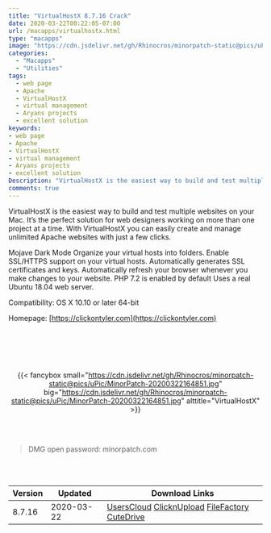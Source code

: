 ```yaml
---
title: "VirtualHostX 8.7.16 Crack"
date: 2020-03-22T00:22:05-07:00
url: /macapps/virtualhostx.html
type: "macapps"
image: "https://cdn.jsdelivr.net/gh/Rhinocros/minorpatch-static@pics/uPic/1tGk7E.png"
categories:
  - "Macapps"
  - "Utilities"
tags:
  - web page
  - Apache
  - VirtualHostX
  - virtual management
  - Aryans projects
  - excellent solution
keywords:
- web page
- Apache
- VirtualHostX
- virtual management
- Aryans projects
- excellent solution
Description: "VirtualHostX is the easiest way to build and test multiple websites on your Mac. It’s the perfect solution for web designers working on more than one project at a time"
comments: true
---
```


VirtualHostX is the easiest way to build and test multiple websites on your Mac. It’s the perfect solution for web designers working on more than one project at a time. With VirtualHostX you can easily create and manage unlimited Apache websites with just a few clicks.

Mojave Dark Mode Organize your virtual hosts into folders. Enable SSL/HTTPS support on your virtual hosts. Automatically generates SSL certificates and keys. Automatically refresh your browser whenever you make changes to your website. PHP 7.2 is enabled by default Uses a real Ubuntu 18.04 web server.



Compatibility: OS X 10.10 or later 64-bit

Homepage: [https://clickontyler.com](https://clickontyler.com)

<br/>
<br/>
<script async src="https://pagead2.googlesyndication.com/pagead/js/adsbygoogle.js"></script>
<ins class="adsbygoogle"
     style="display:block; text-align:center;"
     data-ad-layout="in-article"
     data-ad-format="fluid"
     data-ad-client="ca-pub-8746275014476192"
     data-ad-slot="5144997159"></ins>
<script>
     (adsbygoogle = window.adsbygoogle || []).push({});
</script>
<br/>
<br/>


<center>

{{< fancybox small="https://cdn.jsdelivr.net/gh/Rhinocros/minorpatch-static@pics/uPic/MinorPatch-20200322164851.jpg" big="https://cdn.jsdelivr.net/gh/Rhinocros/minorpatch-static@pics/uPic/MinorPatch-20200322164851.jpg" alttitle="VirtualHostX" >}}

</center>

<br/>
<br/>


> DMG open password: minorpatch.com

<br/>

<br/>
<div id="history_version" class="history_version">

| Version | Updated | Download Links |
| ---- | ---- | ---- |
| 8.7.16 | 2020-03-22 | [UsersCloud](https://ouo.io/gWTk7T)   [ClicknUpload](https://ouo.io/nPDw9D)   [FileFactory](https://ouo.io/XEK1hk)   [CuteDrive](https://ouo.io/7v7nTH) |

</div>
